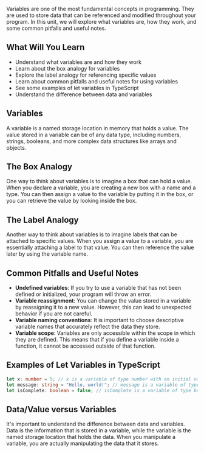 Variables are one of the most fundamental concepts in programming. They are used to store data that can be referenced and modified throughout your program. In this unit, we will explore what variables are, how they work, and some common pitfalls and useful notes.

## What Will You Learn

- Understand what variables are and how they work
- Learn about the box analogy for variables
- Explore the label analogy for referencing specific values
- Learn about common pitfalls and useful notes for using variables
- See some examples of let variables in TypeScript
- Understand the difference between data and variables

## Variables

A variable is a named storage location in memory that holds a value. The value stored in a variable can be of any data type, including numbers, strings, booleans, and more complex data structures like arrays and objects.

## The Box Analogy

One way to think about variables is to imagine a box that can hold a value. When you declare a variable, you are creating a new box with a name and a type. You can then assign a value to the variable by putting it in the box, or you can retrieve the value by looking inside the box.

## The Label Analogy

Another way to think about variables is to imagine labels that can be attached to specific values. When you assign a value to a variable, you are essentially attaching a label to that value. You can then reference the value later by using the variable name.

## Common Pitfalls and Useful Notes

- **Undefined variables**: If you try to use a variable that has not been defined or initialized, your program will throw an error.
- **Variable reassignment**: You can change the value stored in a variable by reassigning it to a new value. However, this can lead to unexpected behavior if you are not careful.
- **Variable naming conventions**: It is important to choose descriptive variable names that accurately reflect the data they store.
- **Variable scope**: Variables are only accessible within the scope in which they are defined. This means that if you define a variable inside a function, it cannot be accessed outside of that function.

## Examples of Let Variables in TypeScript

```typescript
let x: number = 5; // x is a variable of type number with an initial value of 5
let message: string = "Hello, world!"; // message is a variable of type string with an initial value of "Hello, world!"
let isComplete: boolean = false; // isComplete is a variable of type boolean with an initial value of false
```

## Data/Value versus Variables

It's important to understand the difference between data and variables. Data is the information that is stored in a variable, while the variable is the named storage location that holds the data. When you manipulate a variable, you are actually manipulating the data that it stores.